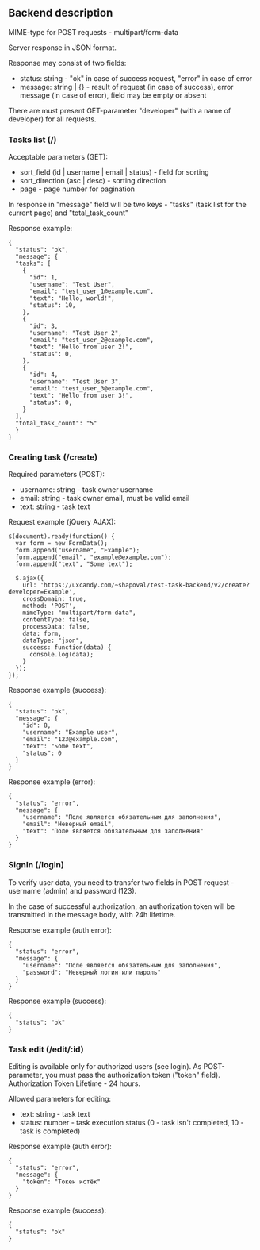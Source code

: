 ## Backend description

MIME-type for POST requests - multipart/form-data

Server response in JSON format.

Response may consist of two fields:

-   status: string - "ok" in case of success request, "error" in case of error
-   message: string | {} - result of request (in case of success), error message (in case of error), field may be empty or absent

There are must present GET-parameter "developer" (with a name of developer) for all requests.

### Tasks list (/)

Acceptable parameters (GET):

-   sort_field (id | username | email | status) - field for sorting
-   sort_direction (asc | desc) - sorting direction
-   page - page number for pagination

In response in "message" field will be two keys - "tasks" (task list for the current page) and "total_task_count"

Response example:

```
{
  "status": "ok",
  "message": {
  "tasks": [
    {
      "id": 1,
      "username": "Test User",
      "email": "test_user_1@example.com",
      "text": "Hello, world!",
      "status": 10,
    },
    {
      "id": 3,
      "username": "Test User 2",
      "email": "test_user_2@example.com",
      "text": "Hello from user 2!",
      "status": 0,
    },
    {
      "id": 4,
      "username": "Test User 3",
      "email": "test_user_3@example.com",
      "text": "Hello from user 3!",
      "status": 0,
    }
  ],
  "total_task_count": "5"
  }
}

```

### Creating task (/create)

Required parameters (POST):

-   username: string - task owner username
-   email: string - task owner email, must be valid email
-   text: string - task text

Request example (jQuery AJAX):

```
$(document).ready(function() {
  var form = new FormData();
  form.append("username", "Example");
  form.append("email", "example@example.com");
  form.append("text", "Some text");

  $.ajax({
    url: 'https://uxcandy.com/~shapoval/test-task-backend/v2/create?developer=Example',
    crossDomain: true,
    method: 'POST',
    mimeType: "multipart/form-data",
    contentType: false,
    processData: false,
    data: form,
    dataType: "json",
    success: function(data) {
      console.log(data);
    }
  });
});
```

Response example (success):

```
{
  "status": "ok",
  "message": {
    "id": 8,
    "username": "Example user",
    "email": "123@example.com",
    "text": "Some text",
    "status": 0
  }
}
```

Response example (error):

```
{
  "status": "error",
  "message": {
    "username": "Поле является обязательным для заполнения",
    "email": "Неверный email",
    "text": "Поле является обязательным для заполнения"
  }
}
```

### SignIn (/login)

To verify user data, you need to transfer two fields in POST request - username (admin) and password (123).

In the case of successful authorization, an authorization token will be transmitted in the message body, with 24h lifetime.

Response example (auth error):

```
{
  "status": "error",
  "message": {
    "username": "Поле является обязательным для заполнения",
    "password": "Неверный логин или пароль"
  }
}
```

Response example (success):

```
{
  "status": "ok"
}
```

### Task edit (/edit/:id)

Editing is available only for authorized users (see login). As POST-parameter, you must pass the authorization token ("token" field). Authorization Token Lifetime - 24 hours.

Allowed parameters for editing:

-   text: string - task text
-   status: number - task execution status (0 - task isn't completed, 10 - task is completed)

Response example (auth error):

```
{
  "status": "error",
  "message": {
    "token": "Токен истёк"
  }
}
```

Response example (success):

```
{
  "status": "ok"
}
```
